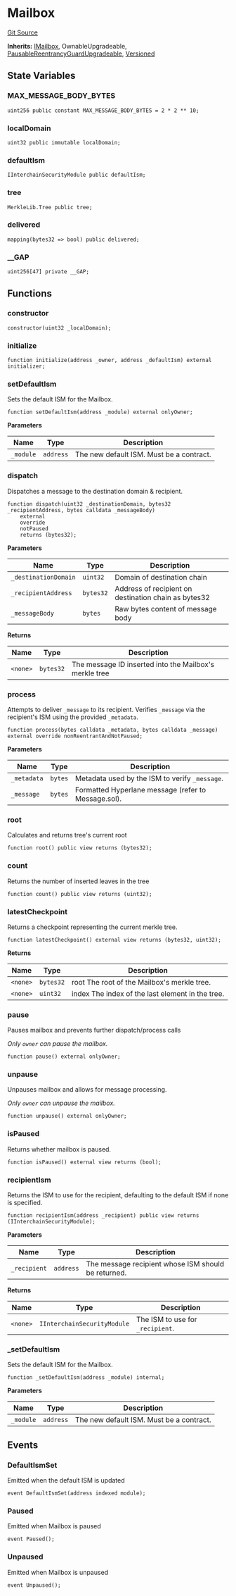 # Mailbox
[Git Source](https://github.com/hyperlane-xyz/hyperlane-monorepo/blob/60f321f452052881dce4e22999022e11fc117456/contracts/Mailbox.sol)

**Inherits:**
[IMailbox](/contracts/interfaces/IMailbox.sol/interface.IMailbox.md), OwnableUpgradeable, [PausableReentrancyGuardUpgradeable](/contracts/PausableReentrancyGuard.sol/abstract.PausableReentrancyGuardUpgradeable.md), [Versioned](/contracts/upgrade/Versioned.sol/contract.Versioned.md)


## State Variables
### MAX_MESSAGE_BODY_BYTES

```solidity
uint256 public constant MAX_MESSAGE_BODY_BYTES = 2 * 2 ** 10;
```


### localDomain

```solidity
uint32 public immutable localDomain;
```


### defaultIsm

```solidity
IInterchainSecurityModule public defaultIsm;
```


### tree

```solidity
MerkleLib.Tree public tree;
```


### delivered

```solidity
mapping(bytes32 => bool) public delivered;
```


### __GAP

```solidity
uint256[47] private __GAP;
```


## Functions
### constructor


```solidity
constructor(uint32 _localDomain);
```

### initialize


```solidity
function initialize(address _owner, address _defaultIsm) external initializer;
```

### setDefaultIsm

Sets the default ISM for the Mailbox.


```solidity
function setDefaultIsm(address _module) external onlyOwner;
```
**Parameters**

|Name|Type|Description|
|----|----|-----------|
|`_module`|`address`|The new default ISM. Must be a contract.|


### dispatch

Dispatches a message to the destination domain & recipient.


```solidity
function dispatch(uint32 _destinationDomain, bytes32 _recipientAddress, bytes calldata _messageBody)
    external
    override
    notPaused
    returns (bytes32);
```
**Parameters**

|Name|Type|Description|
|----|----|-----------|
|`_destinationDomain`|`uint32`|Domain of destination chain|
|`_recipientAddress`|`bytes32`|Address of recipient on destination chain as bytes32|
|`_messageBody`|`bytes`|Raw bytes content of message body|

**Returns**

|Name|Type|Description|
|----|----|-----------|
|`<none>`|`bytes32`|The message ID inserted into the Mailbox's merkle tree|


### process

Attempts to deliver `_message` to its recipient. Verifies
`_message` via the recipient's ISM using the provided `_metadata`.


```solidity
function process(bytes calldata _metadata, bytes calldata _message) external override nonReentrantAndNotPaused;
```
**Parameters**

|Name|Type|Description|
|----|----|-----------|
|`_metadata`|`bytes`|Metadata used by the ISM to verify `_message`.|
|`_message`|`bytes`|Formatted Hyperlane message (refer to Message.sol).|


### root

Calculates and returns tree's current root


```solidity
function root() public view returns (bytes32);
```

### count

Returns the number of inserted leaves in the tree


```solidity
function count() public view returns (uint32);
```

### latestCheckpoint

Returns a checkpoint representing the current merkle tree.


```solidity
function latestCheckpoint() external view returns (bytes32, uint32);
```
**Returns**

|Name|Type|Description|
|----|----|-----------|
|`<none>`|`bytes32`|root The root of the Mailbox's merkle tree.|
|`<none>`|`uint32`|index The index of the last element in the tree.|


### pause

Pauses mailbox and prevents further dispatch/process calls

*Only `owner` can pause the mailbox.*


```solidity
function pause() external onlyOwner;
```

### unpause

Unpauses mailbox and allows for message processing.

*Only `owner` can unpause the mailbox.*


```solidity
function unpause() external onlyOwner;
```

### isPaused

Returns whether mailbox is paused.


```solidity
function isPaused() external view returns (bool);
```

### recipientIsm

Returns the ISM to use for the recipient, defaulting to the
default ISM if none is specified.


```solidity
function recipientIsm(address _recipient) public view returns (IInterchainSecurityModule);
```
**Parameters**

|Name|Type|Description|
|----|----|-----------|
|`_recipient`|`address`|The message recipient whose ISM should be returned.|

**Returns**

|Name|Type|Description|
|----|----|-----------|
|`<none>`|`IInterchainSecurityModule`|The ISM to use for `_recipient`.|


### _setDefaultIsm

Sets the default ISM for the Mailbox.


```solidity
function _setDefaultIsm(address _module) internal;
```
**Parameters**

|Name|Type|Description|
|----|----|-----------|
|`_module`|`address`|The new default ISM. Must be a contract.|


## Events
### DefaultIsmSet
Emitted when the default ISM is updated


```solidity
event DefaultIsmSet(address indexed module);
```

### Paused
Emitted when Mailbox is paused


```solidity
event Paused();
```

### Unpaused
Emitted when Mailbox is unpaused


```solidity
event Unpaused();
```

